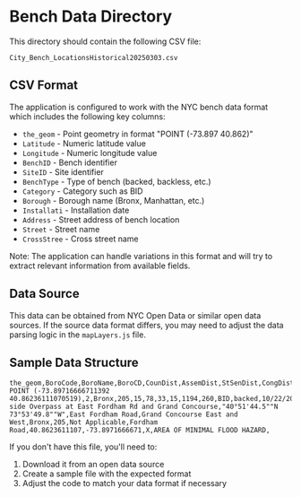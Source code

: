 # Bench Data Directory

This directory should contain the following CSV file:

`City_Bench_LocationsHistorical20250303.csv`

## CSV Format

The application is configured to work with the NYC bench data format which includes the following key columns:

- `the_geom` - Point geometry in format "POINT (-73.897 40.862)"
- `Latitude` - Numeric latitude value
- `Longitude` - Numeric longitude value
- `BenchID` - Bench identifier
- `SiteID` - Site identifier
- `BenchType` - Type of bench (backed, backless, etc.)
- `Category` - Category such as BID
- `Borough` - Borough name (Bronx, Manhattan, etc.)
- `Installati` - Installation date
- `Address` - Street address of bench location
- `Street` - Street name
- `CrossStree` - Cross street name

Note: The application can handle variations in this format and will try to extract relevant information from available fields.

## Data Source

This data can be obtained from NYC Open Data or similar open data sources. If the source data format differs, you may need to adjust the data parsing logic in the `mapLayers.js` file.

## Sample Data Structure

```
the_geom,BoroCode,BoroName,BoroCD,CounDist,AssemDist,StSenDist,CongDist,SiteID,BenchID,Category,BenchType,Installati,Address,GeocodeAdd,Street,CrossStree,Borough,ComDist,BusRoute,BID,Latitude,Longitude,FEMAFldz,FEMAFldT,HrcEvac
POINT (-73.89716666711392 40.86236111070519),2,Bronx,205,15,78,33,15,1194,260,BID,backed,10/22/2012,South side Overpass at East Fordham Rd and Grand Concourse,"40°51'44.5""N 73°53'49.8""W",East Fordham Road,Grand Concourse East and West,Bronx,205,Not Applicable,Fordham Road,40.8623611107,-73.8971666671,X,AREA OF MINIMAL FLOOD HAZARD,
```

If you don't have this file, you'll need to:
1. Download it from an open data source
2. Create a sample file with the expected format
3. Adjust the code to match your data format if necessary